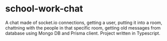 # school-work-chat
A chat made of socket.io connections, getting a user, putting it into a room, chattning with the people in that specific room, getting old messages from database using Mongo DB and Prisma client. Project written in Typescript.
